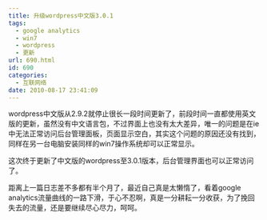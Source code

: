 ```yaml
---
title: 升级wordpress中文版3.0.1
tags:
  - google analytics
  - win7
  - wordpress
  - 更新
url: 690.html
id: 690
categories:
  - 互联网络
date: 2010-08-17 23:41:09
---
```


wordpress中文版从2.9.2就停止很长一段时间更新了，前段时间一直都使用英文版的更新，虽然没有中文语言包，不过界面上也没有太大差异，唯一的问题是在ie中无法正常访问后台管理面板，页面显示空白，其实这个问题的原因还没有找到，同样在另一台电脑安装同样的win7操作系统却可以正常显示。  

这次终于更新了中文版的wordpress至3.0.1版本，后台管理界面也可以正常访问了。  

距离上一篇日志差不多都有半个月了，最近自己真是太懒惰了，看着google analytics流量曲线的一路下滑，于心不忍啊，真是一分耕耘一分收获，为了挽回失去的流量，还是要继续尽心尽力，呵呵。